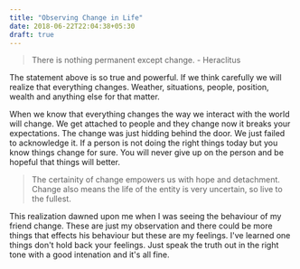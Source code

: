 ```yaml
---
title: "Observing Change in Life"
date: 2018-06-22T22:04:38+05:30
draft: true
---
```


> There is nothing permanent except change. - Heraclitus

The statement above is so true and powerful. If we think carefully we will realize that everything changes. Weather, situations, people, position, wealth and anything else for that matter.

When we know that everything changes the way we interact with the world will change. We get attached to people and they change now it breaks your expectations. The change was just hidding behind the door. We just failed to acknowledge it. If a person is not doing the right things today but you know things change for sure. You will never give up on the person and be hopeful that things will better.

> The certainity of change empowers us with hope and detachment. Change also means the life of the entity is very uncertain, so live to the fullest.

This realization dawned upon me when I was seeing the behaviour of my friend change. These are just my observation and there could be more things that effects his behaviour but these are my feelings. I've learned one things don't hold back your feelings. Just speak the truth out in the right tone with a good intenation and it's all fine.
